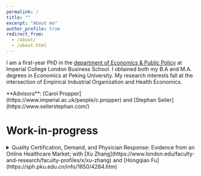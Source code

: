 ```yaml
---
permalink: /
title: ""
excerpt: "About me"
author_profile: true
redirect_from: 
  - /about/
  - /about.html
---
```


I am a first-year PhD in the [department of Economics & Public Policy](https://www.imperial.ac.uk/business-school/faculty-research/academic-areas/economics-public-policy/) at Imperial College London Business School. I obtained both my B.A and M.A. degrees in Economics at Peking University. My research interests fall at the intersection of Empirical Industrial Organization and Health Economics. 
<p></p>
**Advisors**: [Carol Propper](https://www.imperial.ac.uk/people/c.propper) and [Stephan Seiler](https://www.seilerstephan.com/)
<br/>

# Work-in-progress

<details>
<summary markdown='span'>
Quality Certification, Demand, and Physician Response: Evidence from an Online Healthcare Market; with [Xu Zhang](https://www.london.edu/faculty-and-research/faculty-profiles/x/xu-zhang) and [Hongqiao Fu](https://sph.pku.edu.cn/info/1650/4284.htm)    
</summary>
</details>
<br/>
